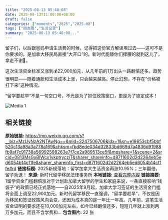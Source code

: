 ```yaml
---
title: "2025-08-13 05:48:08"
date: 2025-08-13T11:00:00+08:00
draft: false
categories: ["moments","2025","2025-08"]
tags: ["朋友圈","生活记录"]
summary: "2025-08-13 05:48:08..."
---
```


留子们，以后跟爸妈申请生活费的时候，记得把这份官方解读甩过去——这可不是你要求的，是加拿大移民局直接“大开口”的。新时代能替你们撑腰的就到这儿了，拿走不谢🙌。

这次生活资金标准又涨到💰22,900加元，从几年前的1万出头一路翻倍还多。趋势很明显——随着通胀和生活成本上涨，只会越来越高。停止幻想，不存在“价格被打下来”这种情况。

“留学要趁早”不是一句空口号，不光是为了抓住政策窗口，更是为了锁定成本！

![Media 1](/Moments/photos/2025-08-13/202508130548080.jpg)

## 相关链接

**原始链接:** https://mp.weixin.qq.com/s?__biz=MzUyNzA2NTAwNg==&mid=2247506706&idx=1&sn=e18653cbf5bbf520c13a98a3a778a169&chksm=fbd8ede034d32833bd669d7a4836d91988fb9af7c91738a56992598263e7f7ce2a989513ce5f&mpshare=1&scene=2&srcid=0813MsGxBIWcx1vkptrycziT&sharer_shareinfo=d87f1602d2d2264eb5ed6054b14cf1fe&sharer_shareinfo_first=d87f1602d2d2264eb5ed6054b14cf1fe#rd
**链接标题:** 2025新规落地：留学加拿大生活资金再涨10.95%；三年翻倍，留子劝退！
**来源:** 新时代留学移民法律事务所
**本地链接:** [查看完整内容](/link_content/2025/08/2025-08-13-1/link_content/)
**链接摘要:** 1留学资金门槛翻倍涨对于计划赴加拿大留学的学生和家庭来说，一条直接影响“钱袋子”的政策已经正式落地——自2025年9月起，加拿大学习签证的生活资金门槛将全面上调至22,900加元。新时代留学移民一直强调，“留学要趁早”，不仅是因为移民和签证政策风向会变，还因为成本真的是一年比一年高。几年前，这笔生活资金证明的要求还在10,000加元左右，如今已经翻倍还多，短短几年就上涨到两万多加元，而且不含学费和...
**包含图片:** 22 张

